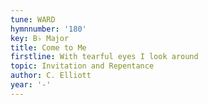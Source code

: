```yaml
---
tune: WARD
hymnnumber: '180'
key: B♭ Major
title: Come to Me
firstline: With tearful eyes I look around
topic: Invitation and Repentance
author: C. Elliott
year: '-'
---
```

